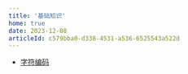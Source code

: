 ```yaml
---
title: '基础知识'
home: true
date: 2023-12-08
articleId: c579bba0-d338-4531-a536-6525543a522d
---
```


- [字符编码](chars.md)
